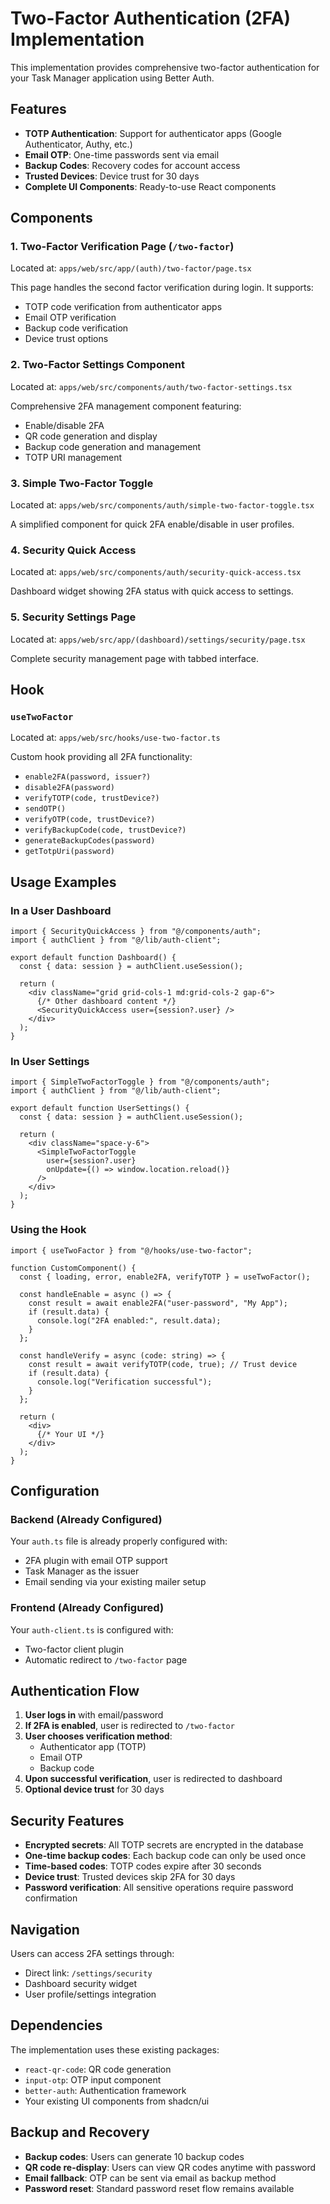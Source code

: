 # Two-Factor Authentication (2FA) Implementation

This implementation provides comprehensive two-factor authentication for your Task Manager application using Better Auth.

## Features

- **TOTP Authentication**: Support for authenticator apps (Google Authenticator, Authy, etc.)
- **Email OTP**: One-time passwords sent via email
- **Backup Codes**: Recovery codes for account access
- **Trusted Devices**: Device trust for 30 days
- **Complete UI Components**: Ready-to-use React components

## Components

### 1. Two-Factor Verification Page (`/two-factor`)
Located at: `apps/web/src/app/(auth)/two-factor/page.tsx`

This page handles the second factor verification during login. It supports:
- TOTP code verification from authenticator apps
- Email OTP verification
- Backup code verification
- Device trust options

### 2. Two-Factor Settings Component
Located at: `apps/web/src/components/auth/two-factor-settings.tsx`

Comprehensive 2FA management component featuring:
- Enable/disable 2FA
- QR code generation and display
- Backup code generation and management
- TOTP URI management

### 3. Simple Two-Factor Toggle
Located at: `apps/web/src/components/auth/simple-two-factor-toggle.tsx`

A simplified component for quick 2FA enable/disable in user profiles.

### 4. Security Quick Access
Located at: `apps/web/src/components/auth/security-quick-access.tsx`

Dashboard widget showing 2FA status with quick access to settings.

### 5. Security Settings Page
Located at: `apps/web/src/app/(dashboard)/settings/security/page.tsx`

Complete security management page with tabbed interface.

## Hook

### `useTwoFactor`
Located at: `apps/web/src/hooks/use-two-factor.ts`

Custom hook providing all 2FA functionality:
- `enable2FA(password, issuer?)`
- `disable2FA(password)`
- `verifyTOTP(code, trustDevice?)`
- `sendOTP()`
- `verifyOTP(code, trustDevice?)`
- `verifyBackupCode(code, trustDevice?)`
- `generateBackupCodes(password)`
- `getTotpUri(password)`

## Usage Examples

### In a User Dashboard

```tsx
import { SecurityQuickAccess } from "@/components/auth";
import { authClient } from "@/lib/auth-client";

export default function Dashboard() {
  const { data: session } = authClient.useSession();

  return (
    <div className="grid grid-cols-1 md:grid-cols-2 gap-6">
      {/* Other dashboard content */}
      <SecurityQuickAccess user={session?.user} />
    </div>
  );
}
```

### In User Settings

```tsx
import { SimpleTwoFactorToggle } from "@/components/auth";
import { authClient } from "@/lib/auth-client";

export default function UserSettings() {
  const { data: session } = authClient.useSession();

  return (
    <div className="space-y-6">
      <SimpleTwoFactorToggle 
        user={session?.user} 
        onUpdate={() => window.location.reload()} 
      />
    </div>
  );
}
```

### Using the Hook

```tsx
import { useTwoFactor } from "@/hooks/use-two-factor";

function CustomComponent() {
  const { loading, error, enable2FA, verifyTOTP } = useTwoFactor();

  const handleEnable = async () => {
    const result = await enable2FA("user-password", "My App");
    if (result.data) {
      console.log("2FA enabled:", result.data);
    }
  };

  const handleVerify = async (code: string) => {
    const result = await verifyTOTP(code, true); // Trust device
    if (result.data) {
      console.log("Verification successful");
    }
  };

  return (
    <div>
      {/* Your UI */}
    </div>
  );
}
```

## Configuration

### Backend (Already Configured)
Your `auth.ts` file is already properly configured with:
- 2FA plugin with email OTP support
- Task Manager as the issuer
- Email sending via your existing mailer setup

### Frontend (Already Configured)
Your `auth-client.ts` is configured with:
- Two-factor client plugin
- Automatic redirect to `/two-factor` page

## Authentication Flow

1. **User logs in** with email/password
2. **If 2FA is enabled**, user is redirected to `/two-factor`
3. **User chooses verification method**:
   - Authenticator app (TOTP)
   - Email OTP
   - Backup code
4. **Upon successful verification**, user is redirected to dashboard
5. **Optional device trust** for 30 days

## Security Features

- **Encrypted secrets**: All TOTP secrets are encrypted in the database
- **One-time backup codes**: Each backup code can only be used once
- **Time-based codes**: TOTP codes expire after 30 seconds
- **Device trust**: Trusted devices skip 2FA for 30 days
- **Password verification**: All sensitive operations require password confirmation

## Navigation

Users can access 2FA settings through:
- Direct link: `/settings/security`
- Dashboard security widget
- User profile/settings integration

## Dependencies

The implementation uses these existing packages:
- `react-qr-code`: QR code generation
- `input-otp`: OTP input component
- `better-auth`: Authentication framework
- Your existing UI components from shadcn/ui

## Backup and Recovery

- **Backup codes**: Users can generate 10 backup codes
- **QR code re-display**: Users can view QR codes anytime with password
- **Email fallback**: OTP can be sent via email as backup method
- **Password reset**: Standard password reset flow remains available
